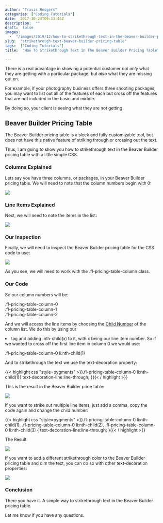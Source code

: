 ```yaml
---
author: "Travis Rodgers"
categories: ["Coding Tutorials"]
date:  2017-10-24T09:33:46Z
description:  ""
draft:  false
images: 
  -  "/images/2019/12/how-to-strikethrough-text-in-the-beaver-builder-pricing-table.jpg"
slug:  "strikethrough-text-beaver-builder-pricing-table"
tags:  ["Coding Tutorials"]
title:  "How To Strikethrough Text In The Beaver Builder Pricing Table"

---
```



<p>There is a real advantage in showing a potential customer <em>not only</em> what they are getting with a particular package, but <em>also</em> what they are missing out on.</p>
<p>For example, if your photography business offers three shooting packages, you may want to list out all of the features of each but cross off the features that are not included in the basic and middle.</p>
<p>By doing so, your client is seeing what they are not getting.</p>
<h2>Beaver Builder Pricing Table</h2>
<p>The Beaver Builder pricing table is a sleek and fully customizable tool, but does not have this native feature of striking through or crossing out the text.</p>
<p>Thus, I am going to show you how to strikethrough text in the Beaver Builder pricing table with a little simple CSS.</p>
<h3>Columns Explained</h3>
<p>Lets say you have three columns, or packages, in your Beaver Builder pricing table. We will need to note that the column numbers begin with 0:</p>
<p class="textcenter"><img src="/images/2019/12/strikethrough-text-beaver-builder-pricing-table-columns.png" /></p>
<h3>Line Items Explained</h3>
<p>Next, we will need to note the items in the list:</p>
<p class="textcenter"><img src="/images/2019/12/strikethrough-text-beaver-builder-pricing-table-li.png" /></p>
<h3>Our Inspection</h3>
<p>Finally, we will need to inspect the Beaver Builder pricing table for the CSS code to use:</p>
<p class="textcenter"><img src="/images/2019/12/strikethrough-text-beaver-builder-pricing-table-inspect.png" /></p>
<p>As you see, we will need to work with the .fl-pricing-table-column class.</p>
<h3>Our Code</h3>
<p>So our column numbers will be:</p>
<p>.fl-pricing-table-column-0<br />
.fl-pricing-table-column-1<br />
.fl-pricing-table-column-2</p>
<p>And we will access the line items by choosing the <a href="https://www.w3schools.com/cssref/sel_nth-child.asp" target="_blank" rel="noopener">Child Number</a> of the column list. We do this by using our <li> tag and adding :nth-child(x) to it, with x being our line item number. So if we wanted to cross off the first line item in column 0 we would use:</p>
<p>.fl-pricing-table-column-0 li:nth-child(1)</p>
<p>And to strikethrough the text we use the text-decoration property:</p>
{{< highlight css "style=pygments" >}}.fl-pricing-table-column-0 li:nth-child(1){
    text-decoration-line:line-through;
}{{< / highlight >}}
<p>This is the result in the Beaver Builder price table:</p>
<p class="textcenter"><img src="/images/2019/12/strikethrough-text-beaver-builder-pricing-table-strikethrough-1.jpg" /></p>
<p>If you want to strike out multiple line items, just add a comma, copy the code again and change the child number:</p>
{{< highlight css "style=pygments" >}}.fl-pricing-table-column-0 li:nth-child(1), 
.fl-pricing-table-column-0 li:nth-child(2), 
.fl-pricing-table-column-0 li:nth-child(3) {
    text-decoration-line:line-through;
}{{< / highlight >}}
<p>The Result:</p>
<p class="textcenter"><img src="/images/2019/12/strikethrough-text-beaver-builder-pricing-table-strikethrough-2.jpg" /></p>
<p>If you want to add a different strikethrough color to the Beaver Builder pricing table and dim the text, you can do so with other text-decoration properties:</p>
<p class="textcenter"><img src="/images/2019/12/strikethrough-text-beaver-builder-pricing-table-strikethrough-3.jpg" /></p>
<h3>Conclusion</h3>
<p>There you have it. A simple way to strikethrough text in the Beaver Builder pricing table.</p>
<p>Let me know if you have any questions.</p>



